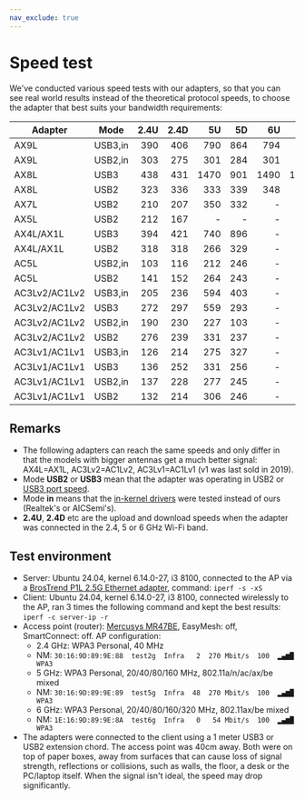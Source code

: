 ```yaml
---
nav_exclude: true
---
```


# Speed test

We've conducted various speed tests with our adapters, so that you can see real
world results instead of the theoretical protocol speeds, to choose the adapter
that best suits your bandwidth requirements:

| Adapter       | Mode    | 2.4U | 2.4D |   5U |  5D |   6U |   6D |
| ------------- | ------- | ---: | ---: | ---: | --: | ---: | ---: |
| AX9L          | USB3,in |  390 |  406 |  790 | 864 |  794 |  859 |
| AX9L          | USB2,in |  303 |  275 |  301 | 284 |  301 |  283 |
| AX8L          | USB3    |  438 |  431 | 1470 | 901 | 1490 | 1650 |
| AX8L          | USB2    |  323 |  336 |  333 | 339 |  348 |  339 |
| AX7L          | USB2    |  210 |  207 |  350 | 332 |    - |    - |
| AX5L          | USB2    |  212 |  167 |    - |   - |    - |    - |
| AX4L/AX1L     | USB3    |  394 |  421 |  740 | 896 |    - |    - |
| AX4L/AX1L     | USB2    |  318 |  318 |  266 | 329 |    - |    - |
| AC5L          | USB2,in |  103 |  116 |  212 | 246 |    - |    - |
| AC5L          | USB2    |  141 |  152 |  264 | 243 |    - |    - |
| AC3Lv2/AC1Lv2 | USB3,in |  205 |  236 |  594 | 403 |    - |    - |
| AC3Lv2/AC1Lv2 | USB3    |  272 |  297 |  559 | 293 |    - |    - |
| AC3Lv2/AC1Lv2 | USB2,in |  190 |  230 |  227 | 103 |    - |    - |
| AC3Lv2/AC1Lv2 | USB2    |  276 |  239 |  331 | 237 |    - |    - |
| AC3Lv1/AC1Lv1 | USB3,in |  126 |  214 |  275 | 327 |    - |    - |
| AC3Lv1/AC1Lv1 | USB3    |  136 |  252 |  331 | 256 |    - |    - |
| AC3Lv1/AC1Lv1 | USB2,in |  137 |  228 |  277 | 245 |    - |    - |
| AC3Lv1/AC1Lv1 | USB2    |  132 |  214 |  306 | 246 |    - |    - |

## Remarks

- The following adapters can reach the same speeds and only differ in that the
  models with bigger antennas get a much better signal: AX4L=AX1L,
  AC3Lv2=AC1Lv2, AC3Lv1=AC1Lv1 (v1 was last sold in 2019).
- Mode **USB2** or **USB3** mean that the adapter was operating in USB2 or
  [USB3 port speed](../usb3/).
- Mode **in** means that the [in-kernel
  drivers](../../supported-distributions/#in-kernel-drivers) were tested
  instead of ours (Realtek's or AICSemi's).
- **2.4U**, **2.4D** etc are the upload and download speeds when the adapter
  was connected in the 2.4, 5 or 6 GHz Wi-Fi band.

## Test environment

- Server: Ubuntu 24.04, kernel 6.14.0-27, i3 8100, connected to the AP via a
  [BrosTrend P1L 2.5G Ethernet adapter](/p1l/), command: `iperf -s -xS`
- Client: Ubuntu 24.04, kernel 6.14.0-27, i3 8100, connected wirelessly to the
  AP, ran 3 times the following command and kept the best results: `iperf -c
  server-ip -r`
- Access point (router): [Mercusys
  MR47BE](https://www.mercusys.com/gr/product/details/mr47be/), EasyMesh: off,
  SmartConnect: off. AP configuration:
  - 2.4 GHz: WPA3 Personal, 40 MHz
  - NM: `30:16:9D:89:9E:88  test2g  Infra   2  270 Mbit/s  100  ▂▄▆█  WPA3`
  - 5 GHz: WPA3 Personal, 20/40/80/160 MHz, 802.11a/n/ac/ax/be mixed
  - NM: `30:16:9D:89:9E:89  test5g  Infra  48  270 Mbit/s  100  ▂▄▆█  WPA3`
  - 6 GHz: WPA3 Personal, 20/40/80/160/320 MHz, 802.11ax/be mixed
  - NM: `1E:16:9D:89:9E:8A  test6g  Infra   0   54 Mbit/s  100  ▂▄▆█  WPA3`
- The adapters were connected to the client using a 1 meter USB3 or USB2
  extension chord. The access point was 40cm away. Both were on top of paper
  boxes, away from surfaces that can cause loss of signal strength, reflections
  or collisions, such as walls, the floor, a desk or the PC/laptop itself. When
  the signal isn't ideal, the speed may drop significantly.
